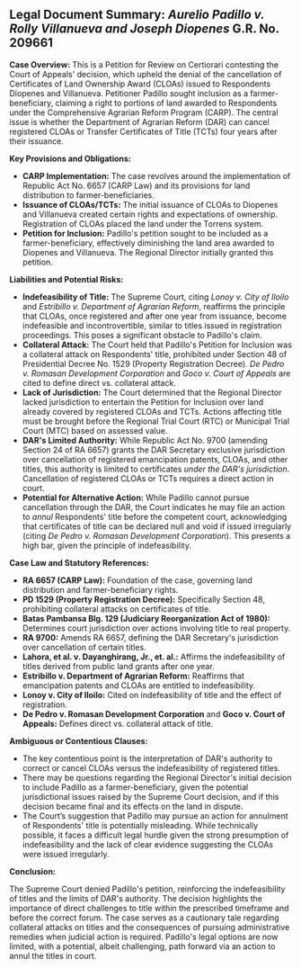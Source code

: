 ## Legal Document Summary: *Aurelio Padillo v. Rolly Villanueva and Joseph Diopenes* G.R. No. 209661

**Case Overview:** This is a Petition for Review on Certiorari contesting the Court of Appeals' decision, which upheld the denial of the cancellation of Certificates of Land Ownership Award (CLOAs) issued to Respondents Diopenes and Villanueva. Petitioner Padillo sought inclusion as a farmer-beneficiary, claiming a right to portions of land awarded to Respondents under the Comprehensive Agrarian Reform Program (CARP). The central issue is whether the Department of Agrarian Reform (DAR) can cancel registered CLOAs or Transfer Certificates of Title (TCTs) four years after their issuance.

**Key Provisions and Obligations:**

*   **CARP Implementation:** The case revolves around the implementation of Republic Act No. 6657 (CARP Law) and its provisions for land distribution to farmer-beneficiaries.
*   **Issuance of CLOAs/TCTs:** The initial issuance of CLOAs to Diopenes and Villanueva created certain rights and expectations of ownership. Registration of CLOAs placed the land under the Torrens system.
*   **Petition for Inclusion:** Padillo's petition sought to be included as a farmer-beneficiary, effectively diminishing the land area awarded to Diopenes and Villanueva. The Regional Director initially granted this petition.

**Liabilities and Potential Risks:**

*   **Indefeasibility of Title:** The Supreme Court, citing *Lonoy v. City of Iloilo* and *Estribillo v. Department of Agrarian Reform*, reaffirms the principle that CLOAs, once registered and after one year from issuance, become indefeasible and incontrovertible, similar to titles issued in registration proceedings. This poses a significant obstacle to Padillo's claim.
*   **Collateral Attack:** The Court held that Padillo's Petition for Inclusion was a collateral attack on Respondents' title, prohibited under Section 48 of Presidential Decree No. 1529 (Property Registration Decree). *De Pedro v. Romasan Development Corporation* and *Goco v. Court of Appeals* are cited to define direct vs. collateral attack.
*   **Lack of Jurisdiction:** The Court determined that the Regional Director lacked jurisdiction to entertain the Petition for Inclusion over land already covered by registered CLOAs and TCTs. Actions affecting title must be brought before the Regional Trial Court (RTC) or Municipal Trial Court (MTC) based on assessed value.
*   **DAR's Limited Authority:** While Republic Act No. 9700 (amending Section 24 of RA 6657) grants the DAR Secretary exclusive jurisdiction over cancellation of registered emancipation patents, CLOAs, and other titles, this authority is limited to certificates *under the DAR's jurisdiction*. Cancellation of registered CLOAs or TCTs requires a direct action in court.
*   **Potential for Alternative Action:** While Padillo cannot pursue cancellation through the DAR, the Court indicates he may file an action to *annul* Respondents' title before the competent court, acknowledging that certificates of title can be declared null and void if issued irregularly (citing *De Pedro v. Romasan Development Corporation*). This presents a high bar, given the principle of indefeasibility.

**Case Law and Statutory References:**

*   **RA 6657 (CARP Law):** Foundation of the case, governing land distribution and farmer-beneficiary rights.
*   **PD 1529 (Property Registration Decree):** Specifically Section 48, prohibiting collateral attacks on certificates of title.
*   **Batas Pambansa Blg. 129 (Judiciary Reorganization Act of 1980):** Determines court jurisdiction over actions involving title to real property.
*   **RA 9700:** Amends RA 6657, defining the DAR Secretary's jurisdiction over cancellation of certain titles.
*   **Lahora, et al. v. Dayanghirang, Jr., et. al.:** Affirms the indefeasibility of titles derived from public land grants after one year.
*   **Estribillo v. Department of Agrarian Reform:** Reaffirms that emancipation patents and CLOAs are entitled to indefeasibility.
*   **Lonoy v. City of Iloilo:** Cited on indefeasibility of title and the effect of registration.
*   **De Pedro v. Romasan Development Corporation** and **Goco v. Court of Appeals:** Defines direct vs. collateral attack of title.

**Ambiguous or Contentious Clauses:**

*   The key contentious point is the interpretation of DAR's authority to correct or cancel CLOAs versus the indefeasibility of registered titles.
*   There may be questions regarding the Regional Director's initial decision to include Padillo as a farmer-beneficiary, given the potential jurisdictional issues raised by the Supreme Court decision, and if this decision became final and its effects on the land in dispute.
*   The Court’s suggestion that Padillo may pursue an action for annulment of Respondents' title is potentially misleading. While technically possible, it faces a difficult legal hurdle given the strong presumption of indefeasibility and the lack of clear evidence suggesting the CLOAs were issued irregularly.

**Conclusion:**

The Supreme Court denied Padillo's petition, reinforcing the indefeasibility of titles and the limits of DAR's authority. The decision highlights the importance of direct challenges to title within the prescribed timeframe and before the correct forum. The case serves as a cautionary tale regarding collateral attacks on titles and the consequences of pursuing administrative remedies when judicial action is required. Padillo's legal options are now limited, with a potential, albeit challenging, path forward via an action to annul the titles in court.
